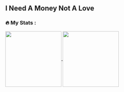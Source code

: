 ## I Need A Money Not A Love

### :fire: My Stats : 
<a href="https://github.com/SmileAJalah">
    <img align="center" height="175px"  src="https://github-readme-stats.vercel.app/api/top-langs/?username=SmileAjalah&text_color=FFFFFF&bg_color=323633&title_color=94b4a4&layout=compact&hide_border=true" />
  </a>

<a href="https://github.com/SmileAJalah">
    <img align="center" height="175px"  src="http://github-readme-streak-stats.herokuapp.com?user=SmileAjalah&theme=dark&text_color=FFFFFF&background=323633&title_color=94b4a4&layout=compact&hide_border=true" />
  </a>
